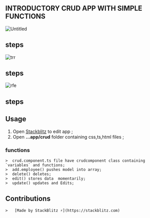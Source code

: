 
## INTRODUCTORY CRUD APP  WITH SIMPLE FUNCTIONS

![Untitled](https://user-images.githubusercontent.com/40483589/71365492-2ce1c500-25c5-11ea-9bcc-638ec2ac8495.jpg)

## steps

![trr](https://user-images.githubusercontent.com/40483589/71365505-39661d80-25c5-11ea-8e04-4f019e285dec.jpg) 

## steps

![rfe](https://user-images.githubusercontent.com/40483589/71365522-43881c00-25c5-11ea-83cf-5f65cef42c8f.jpg)

## steps 

## Usage
1. Open [Stackblitz](https://stackblitz.com/edit/hjkdashfu) to edit app ;
2. Open **...app/crud** folder containing css,ts,html files ; 

### functions
    >  crud.component.ts file have crudcomponent class containing `variables` and functions;
    >  add.employee() pushes model into array;
    >  delete() deletes;
    >  edit() stores data  momentarily;
    >  update() updates and Edits;
## Contributions
    >   [Made by StackBlitz ⚡️](https://stackblitz.com)
